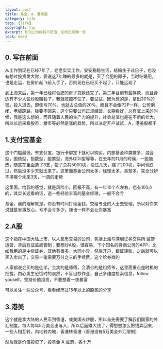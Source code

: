 ```yaml
---
layout: post
title: 基金，A，港美股
category: life
tags: [life]
copyright: tip
excerpt: 如何让你的钱不贬值，反而还能赚一些
lock: need
---
```


## 0. 写在前面

从工作到现在已经7年了，老老实实工作，安安稳稳生活，结婚生子过日子，也没有想过投资发大财，要说这7年赚的最多的就是，买了合肥的房子，当时结婚用，也是走运，在房价起飞前入手了，否则现在已经买不起了，只能远观了

到上海来后，第一年已经将合肥的房子贷款还完了，第二年目前有些存款，而且身边有不少人说炒股赚钱了，我就按捺不住了，要试试。因为想的是，拿出30%的钱，投入进去，即使亏70%，也就占总值的20%，而且不会像P2P一样，公司倒闭，老板跑路，钱要不回来，这个只要公司正规经营，长期看好，总有涨上来的时候，我是这么想的，而且随着人民的生产力的提升，社会总值也是在不断的壮大，所以长远来看股市，楼市等必然是涨的趋势，所以决定开户试试，A，港美股都干

## 1.支付宝基金

这个门槛最低，有支付宝，银行卡绑定下就可以购买，内部基金种类繁多，混合型，国债型，指数型，股票型，海外QDII型等等，在去年的11月的时候，一股脑热，随意在里面选了3支，投了总共5000块，没过几天，赚了200块，中间也跌过，然后没多少天就出来了。这里面基金公司太多，经理太多，类型多，完全分辨不清哪个未来3天，一周的走势

这里面，给我的感觉，就是风险小，回报不高，有一年10个点左右，也有100点的，其实长远看的话，选一些经验丰富的基金经理，一般不会亏

基金，我的理解就是，你没有时间打理金钱，交给专业的人士去管理，所以对你来说就是省事放心，亏不会亏多少，赚也一样不会让你暴富

## 2.A股

这个指在中国大陆上市，以人民币交易的公司，包括上海与深圳证券交易所 监管运营，背后有证监局管制；要想炒A股，很容易，下个知名的券商公司的APP，比如我用的是中信证券，其他有很多，大同小异，然后开户，银证转账，之后就可以买入卖出了，交易一笔需要万分之三的手续费，这个给券商的

人家都说会买的是徒弟，会卖的是师傅，会清仓的是祖师爷，这里面重点是时机的把握，内心发生恐慌时的淡然，不盲目抄作业，自己多维度检索信息，follow youself，坚持价值投资，不要想着一夜暴富

可以关注一些公众号，看看经历过15年以上的股民的分享

## 3.港美

这个就是拿大陆的人民币到香港，或美国去炒股，所以首先需要了解我们国家的外汇制度，每人每年5万美金出与入，所以后面赚大钱了，得想想怎么把钱弄回来，一些人相互转，内地转内地，香港转香港（香港没有5万美金外汇限制）

然后就是价值投资了，投基金 A 或港，各十万
